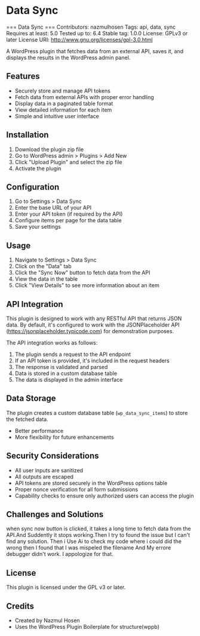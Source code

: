 # Data Sync

=== Data Sync ===
Contributors: nazmulhosen
Tags: api, data, sync
Requires at least: 5.0
Tested up to: 6.4
Stable tag: 1.0.0
License: GPLv3 or later
License URI: http://www.gnu.org/licenses/gpl-3.0.html

A WordPress plugin that fetches data from an external API, saves it, and displays the results in the WordPress admin panel.

## Features

- Securely store and manage API tokens
- Fetch data from external APIs with proper error handling
- Display data in a paginated table format
- View detailed information for each item
- Simple and intuitive user interface

## Installation

1. Download the plugin zip file
2. Go to WordPress admin > Plugins > Add New
3. Click "Upload Plugin" and select the zip file
4. Activate the plugin

## Configuration

1. Go to Settings > Data Sync
2. Enter the base URL of your API   
3. Enter your API token (if required by the API)
4. Configure items per page for the data table
5. Save your settings

## Usage

1. Navigate to Settings > Data Sync
2. Click on the "Data" tab
3. Click the "Sync Now" button to fetch data from the API
4. View the data in the table
5. Click "View Details" to see more information about an item

## API Integration

This plugin is designed to work with any RESTful API that returns JSON data. By default, it's configured to work with the JSONPlaceholder API (https://jsonplaceholder.typicode.com) for demonstration purposes.

The API integration works as follows:

1. The plugin sends a request to the API endpoint
2. If an API token is provided, it's included in the request headers
3. The response is validated and parsed
4. Data is stored in a custom database table
5. The data is displayed in the admin interface

## Data Storage

The plugin creates a custom database table (`wp_data_sync_items`) to store the fetched data.

- Better performance 
- More flexibility for future enhancements

## Security Considerations

- All user inputs are sanitized
- All outputs are escaped
- API tokens are stored securely in the WordPress options table
- Proper nonce verification for all form submissions
- Capability checks to ensure only authorized users can access the plugin

## Challenges and Solutions

when sync now button is clicked, it takes a long time to fetch data from the API.And Suddently it stops working.Then I try to found the issue but I can't find any solution. Then i Use Ai to check my code where i could did the wrong then I found that I was mispeled the filename And My errore debugger didn't work. I appologize for that.

## License

This plugin is licensed under the GPL v3 or later.

## Credits

- Created by Nazmul Hosen
- Uses the WordPress Plugin Boilerplate for structure(wppb)

